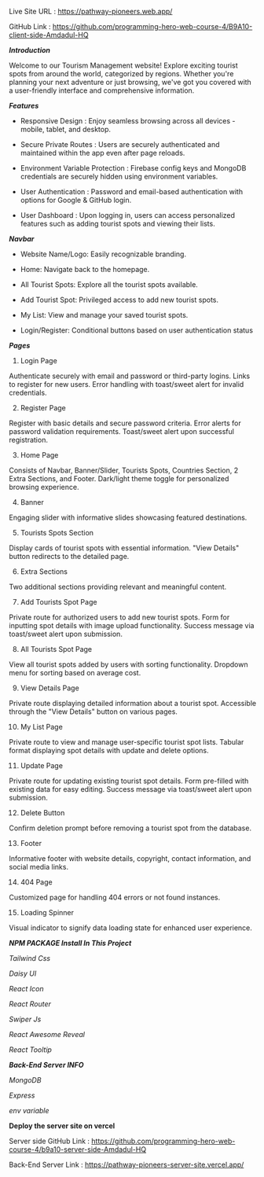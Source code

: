 Live Site URL : https://pathway-pioneers.web.app/

GitHub Link : https://github.com/programming-hero-web-course-4/B9A10-client-side-Amdadul-HQ



***Introduction***

Welcome to our Tourism Management website! Explore exciting tourist spots from around the world, categorized by regions. Whether you're planning your next adventure or just browsing, we've got you covered with a user-friendly interface and comprehensive information.

***Features***

* Responsive Design : Enjoy seamless browsing across all devices - mobile, tablet, and desktop.

* Secure Private Routes : Users are securely authenticated and maintained within the app even after page reloads.

* Environment Variable Protection : Firebase config keys and MongoDB credentials are securely hidden using environment variables.

* User Authentication : Password and email-based authentication with options for Google & GitHub login.

* User Dashboard : Upon logging in, users can access personalized features such as adding tourist spots and viewing their lists.

***Navbar***

* Website Name/Logo: Easily recognizable branding.

* Home: Navigate back to the homepage.

* All Tourist Spots: Explore all the tourist spots available.

* Add Tourist Spot: Privileged access to add new tourist spots.

* My List: View and manage your saved tourist spots.

* Login/Register: Conditional buttons based on user authentication status

***Pages***

1. Login Page

Authenticate securely with email and password or third-party logins.
Links to register for new users.
Error handling with toast/sweet alert for invalid credentials.

2. Register Page

Register with basic details and secure password criteria.
Error alerts for password validation requirements.
Toast/sweet alert upon successful registration.

3. Home Page

Consists of Navbar, Banner/Slider, Tourists Spots, Countries Section, 2 Extra Sections, and Footer.
Dark/light theme toggle for personalized browsing experience.

4. Banner

Engaging slider with informative slides showcasing featured destinations.

5. Tourists Spots Section

Display cards of tourist spots with essential information.
"View Details" button redirects to the detailed page.

6. Extra Sections

Two additional sections providing relevant and meaningful content.

7. Add Tourists Spot Page

Private route for authorized users to add new tourist spots.
Form for inputting spot details with image upload functionality.
Success message via toast/sweet alert upon submission.

8. All Tourists Spot Page

View all tourist spots added by users with sorting functionality.
Dropdown menu for sorting based on average cost.

9. View Details Page

Private route displaying detailed information about a tourist spot.
Accessible through the "View Details" button on various pages.

10. My List Page

Private route to view and manage user-specific tourist spot lists.
Tabular format displaying spot details with update and delete options.

11. Update Page

Private route for updating existing tourist spot details.
Form pre-filled with existing data for easy editing.
Success message via toast/sweet alert upon submission.

12. Delete Button

Confirm deletion prompt before removing a tourist spot from the database.

13. Footer

Informative footer with website details, copyright, contact information, and social media links.

14. 404 Page

Customized page for handling 404 errors or not found instances.

15. Loading Spinner

Visual indicator to signify data loading state for enhanced user experience.


***NPM PACKAGE Install In This Project***

 *Tailwind Css*

 *Daisy UI*

 *React Icon*

 *React Router*

 *Swiper Js*

 *React Awesome Reveal*

 *React Tooltip*


 ***Back-End Server INFO***

 *MongoDB*

 *Express*

 *env variable*

 **Deploy the server site on vercel**

 Server side GitHub Link : https://github.com/programming-hero-web-course-4/b9a10-server-side-Amdadul-HQ

 Back-End Server Link : https://pathway-pioneers-server-site.vercel.app/